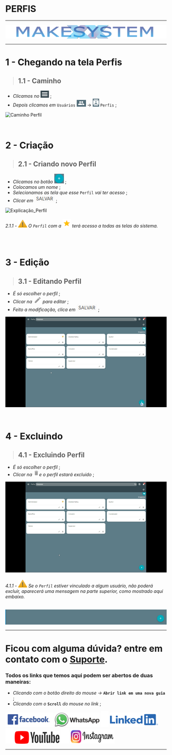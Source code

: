 # PERFIS

---

[![Logo_make](https://raw.githubusercontent.com/Makesystem/manuais/main/webccrm/telas/img_padrao/make.png)](https://www.makesystem.com.br/)

---

# 1 - Chegando na tela Perfis
 >## __1.1 - Caminho__
 * _Clicamos no_ ![menu()](https://raw.githubusercontent.com/Makesystem/manuais/main/webccrm/telas/img_padrao/menu.png) ;
 * _Depois clicamos em_ `Usuários` ![Usuários](https://raw.githubusercontent.com/Makesystem/manuais/main/webccrm/telas/img_padrao/usuarios.png) ->  ![Perfis](https://raw.githubusercontent.com/Makesystem/manuais/main/webccrm/telas/img_padrao/perfis.png) `Perfis` ;
  
![Caminho Perfil](https://github.com/Makesystem/manuais/raw/main/webccrm/telas/separacao_tela/tela_perfis/caminho.gif)

<br />

# 2 - Criação
>## __2.1 - Criando novo Perfil__
* _Clicamos no botão_ ![Btn_Add](https://raw.githubusercontent.com/Makesystem/manuais/main/webccrm/telas/img_padrao/add.png) ;
* _Colocamos um nome_ ;
* _Selecionamos as tela que esse_ `Perfil` _vai ter acesso_ ;
* _Clicar em_ ![Salvar](https://raw.githubusercontent.com/Makesystem/manuais/main/webccrm/telas/img_padrao/salvar.png) ;
  
![Explicação_Perfil](https://github.com/Makesystem/manuais/raw/main/webccrm/telas/separacao_tela/tela_perfis/explicacaoPerfil.gif)

###### 2.1.1 - ![Warning](https://raw.githubusercontent.com/Makesystem/manuais/main/webccrm/telas/img_padrao/waarning.png) O `Perfil` com a ![Perfil_adm](https://raw.githubusercontent.com/Makesystem/manuais/main/webccrm/telas/separacao_tela/tela_perfis/adm.png) terá acesso a todas as telas do sistema.

<br />

# 3 - Edição
>## __3.1 - Editando Perfil__
* _É só escolher o perfil_ ;
* _Clicar na_ ![Caneta](https://raw.githubusercontent.com/Makesystem/manuais/main/webccrm/telas/img_padrao/caneta.png) _para editar_ ;
* _Feito a modificação, clica em_ ![Salvar](https://raw.githubusercontent.com/Makesystem/manuais/main/webccrm/telas/img_padrao/salvar.png) ;

![Editando_Perfil](https://github.com/Makesystem/manuais/raw/main/webccrm/telas/separacao_tela/tela_perfis/editando.gif)

<br />

# 4 - Excluindo
>## __4.1 - Excluindo Perfil__
* _É só escolher o perfil_ ;
* _Clicar na_ ![Lixeira](https://raw.githubusercontent.com/Makesystem/manuais/main/webccrm/telas/img_padrao/lixeira.png)_e o perfil estará excluido_ ;

![Excluindo_perfil](https://github.com/Makesystem/manuais/raw/main/webccrm/telas/separacao_tela/tela_perfis/excluindo_perfil.gif)

###### 4.1.1 - ![Warning](https://raw.githubusercontent.com/Makesystem/manuais/main/webccrm/telas/img_padrao/waarning.png) Se o `Perfil` estiver vinculado a algum usuário, não poderá excluir, aparecerá uma mensagem na parte superior, como mostrado aqui embaixo.
![Exemplo_Não_Poder_excluir](https://github.com/Makesystem/manuais/raw/main/webccrm/telas/separacao_tela/tela_perfis/erro_ao_excluir.gif)

---

# Ficou com alguma dúvida? entre em contato com o [Suporte](http://api.whatsapp.com/send?1=pt_BR&phone=555130661344).

### Todos os links que temos aqui podem ser abertos de duas maneiras:
* _Clicando com o botão direito do mouse ->_ __`Abrir link em uma nova guia`__ ;
* _Clicando com o_ __`Scroll`__ _do mouse no link_ ;

 [![Facebook](https://raw.githubusercontent.com/Makesystem/manuais/main/webccrm/telas/img_padrao/facebookescrito.png)](https://www.facebook.com/MakeSystem/)
 [![WhatsApp](https://raw.githubusercontent.com/Makesystem/manuais/main/webccrm/telas/img_padrao/whatsapp.png)](https://api.whatsapp.com/send?phone=555130661344)
 ![](https://raw.githubusercontent.com/Makesystem/manuais/main/webccrm/telas/img_padrao/divisor.png)
 [![Linkedin](https://raw.githubusercontent.com/Makesystem/manuais/main/webccrm/telas/img_padrao/linkedin.png)](https://www.linkedin.com/company/makesystem/)
 ![](https://raw.githubusercontent.com/Makesystem/manuais/main/webccrm/telas/img_padrao/divisor.png)
 [![YouTube](https://raw.githubusercontent.com/Makesystem/manuais/main/webccrm/telas/img_padrao/ytbee.png)](https://youtu.be/mZ81nXlImfc?t=88)
 ![](https://raw.githubusercontent.com/Makesystem/manuais/main/webccrm/telas/img_padrao/divisor.png)
 [![Instagram](https://raw.githubusercontent.com/Makesystem/manuais/main/webccrm/telas/img_padrao/instagram.png)](https://www.instagram.com/makesystem_sistemas/)

---
